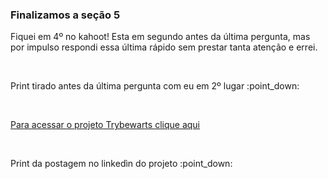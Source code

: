 ### Finalizamos a seção 5

<p>Fiquei em 4º no kahoot! Esta em segundo antes da última pergunta, mas por impulso respondi essa última rápido sem prestar tanta atenção e errei.</p>
<br>
<p>Print tirado antes da última pergunta com eu em 2º lugar :point_down:</p>
<a href="" alt="print de eu em 2º colocado antes da última pergunta no kahoot da seção 5">
<br>
<p>
<p>Para acessar o projeto Trybewarts clique <a href="https://vinicius-virgilli.github.io/trybewarts/">aqui</a></p>
<br>
<p>Print da postagem no linkedìn do projeto :point_down:</p>
<a href="" alt="print da postagem do Trybewarts no linkedIn">